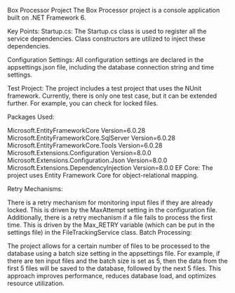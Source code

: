 Box Processor Project
The Box Processor project is a console application built on .NET Framework 6.

Key Points:
Startup.cs: The Startup.cs class is used to register all the service dependencies. Class constructors are utilized to inject these dependencies.

Configuration Settings: All configuration settings are declared in the appsettings.json file, including the database connection string and time settings.

Test Project: The project includes a test project that uses the NUnit framework. Currently, there is only one test case, but it can be extended further. For example, you can check for locked files.

Packages Used:

Microsoft.EntityFrameworkCore Version=6.0.28
Microsoft.EntityFrameworkCore.SqlServer Version=6.0.28
Microsoft.EntityFrameworkCore.Tools Version=6.0.28
Microsoft.Extensions.Configuration Version=8.0.0
Microsoft.Extensions.Configuration.Json Version=8.0.0
Microsoft.Extensions.DependencyInjection Version=8.0.0
EF Core: The project uses Entity Framework Core for object-relational mapping.

Retry Mechanisms:

There is a retry mechanism for monitoring input files if they are already locked. This is driven by the MaxAttempt setting in the configuration file.
Additionally, there is a retry mechanism if a file fails to process the first time. This is driven by the Max_RETRY variable (which can be put in the settings file) in the FileTrackingService class.
Batch Processing:

The project allows for a certain number of files to be processed to the database using a batch size setting in the appsettings file. For example, if there are ten input files and the batch size is set as 5, then the data from the first 5 files will be saved to the database, followed by the next 5 files. This approach improves performance, reduces database load, and optimizes resource utilization.
